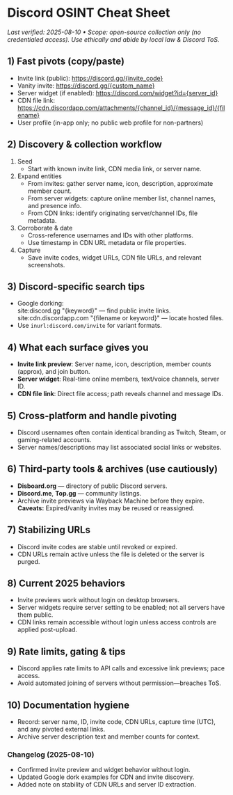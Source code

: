 # Discord OSINT Cheat Sheet
_Last verified: 2025-08-10 • Scope: open-source collection only (no credentialed access). Use ethically and abide by local law & Discord ToS._

## 1) Fast pivots (copy/paste)
- Invite link (public): https://discord.gg/{invite_code}
- Vanity invite: https://discord.gg/{custom_name}
- Server widget (if enabled): https://discord.com/widget?id={server_id}
- CDN file link: https://cdn.discordapp.com/attachments/{channel_id}/{message_id}/{filename}
- User profile (in-app only; no public web profile for non-partners)

## 2) Discovery & collection workflow
1) Seed  
   - Start with known invite link, CDN media link, or server name.  
2) Expand entities  
   - From invites: gather server name, icon, description, approximate member count.  
   - From server widgets: capture online member list, channel names, and presence info.  
   - From CDN links: identify originating server/channel IDs, file metadata.  
3) Corroborate & date  
   - Cross-reference usernames and IDs with other platforms.  
   - Use timestamp in CDN URL metadata or file properties.  
4) Capture  
   - Save invite codes, widget URLs, CDN file URLs, and relevant screenshots.

## 3) Discord-specific search tips
- Google dorking:  
  site:discord.gg "{keyword}" — find public invite links.  
  site:cdn.discordapp.com "{filename or keyword}" — locate hosted files.  
- Use `inurl:discord.com/invite` for variant formats.  

## 4) What each surface gives you
- **Invite link preview**: Server name, icon, description, member counts (approx), and join button.  
- **Server widget**: Real-time online members, text/voice channels, server ID.  
- **CDN file link**: Direct file access; path reveals channel and message IDs.  

## 5) Cross-platform and handle pivoting
- Discord usernames often contain identical branding as Twitch, Steam, or gaming-related accounts.  
- Server names/descriptions may list associated social links or websites.

## 6) Third-party tools & archives (use cautiously)
- **Disboard.org** — directory of public Discord servers.  
- **Discord.me**, **Top.gg** — community listings.  
- Archive invite previews via Wayback Machine before they expire.  
**Caveats:** Expired/vanity invites may be reused or reassigned.

## 7) Stabilizing URLs
- Discord invite codes are stable until revoked or expired.  
- CDN URLs remain active unless the file is deleted or the server is purged.

## 8) Current 2025 behaviors
- Invite previews work without login on desktop browsers.  
- Server widgets require server setting to be enabled; not all servers have them public.  
- CDN links remain accessible without login unless access controls are applied post-upload.

## 9) Rate limits, gating & tips
- Discord applies rate limits to API calls and excessive link previews; pace access.  
- Avoid automated joining of servers without permission—breaches ToS.

## 10) Documentation hygiene
- Record: server name, ID, invite code, CDN URLs, capture time (UTC), and any pivoted external links.  
- Archive server description text and member counts for context.

### Changelog (2025-08-10)
- Confirmed invite preview and widget behavior without login.  
- Updated Google dork examples for CDN and invite discovery.  
- Added note on stability of CDN URLs and server ID extraction.
